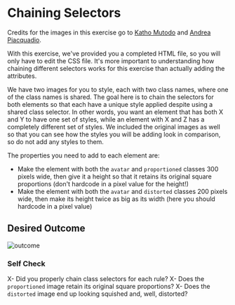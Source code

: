 # Chaining Selectors

Credits for the images in this exercise go to [Katho Mutodo](https://www.pexels.com/@photobykatho?utm_content=attributionCopyText&utm_medium=referral&utm_source=pexels) and [Andrea Piacquadio](https://www.pexels.com/@olly?utm_content=attributionCopyText&utm_medium=referral&utm_source=pexels).

With this exercise, we've provided you a completed HTML file, so you will only have to edit the CSS file. It's more important to understanding how chaining different selectors works for this exercise than actually adding the attributes.

We have two images for you to style, each with two class names, where one of the class names is shared. The goal here is to chain the selectors for both elements so that each have a unique style applied despite using a shared class selector. In other words, you want an element that has both X and Y to have one set of styles, while an element with X and Z has a completely different set of styles. We included the original images as well so that you can see how the styles you will be adding look in comparison, so do not add any styles to them.

The properties you need to add to each element are:

* Make the element with both the `avatar` and `proportioned` classes 300 pixels wide, then give it a height so that it retains its original square proportions (don't hardcode in a pixel value for the height!)
* Make the element with both the `avatar` and `distorted` classes 200 pixels wide, then make its height twice as big as its width (here you should hardcode in a pixel value)

## Desired Outcome
![outcome](https://user-images.githubusercontent.com/70952936/131268893-f2e0b302-ea2e-44b8-ba30-b555a35023c9.jpg)


### Self Check
X- Did you properly chain class selectors for each rule?
X- Does the `proportioned` image retain its original square proportions?
X- Does the `distorted` image end up looking squished and, well, distorted?
